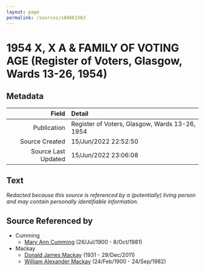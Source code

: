 ```yaml
---
layout: page
permalink: /sources/s84661563
---
```


# 1954 X, X A & FAMILY OF VOTING AGE (Register of Voters, Glasgow, Wards 13-26, 1954)

## Metadata

Field | Detail
---:|:---
Publication | Register of Voters, Glasgow, Wards 13-26, 1954
Source Created | 15/Jun/2022 22:52:50
Source Last Updated | 15/Jun/2022 23:06:08

## Text

_Redacted because this source is referenced by a (potentially) living person and may contain personally identifiable information._

## Source Referenced by

* Cumming
  * [Mary Ann Cumming](../people/@48241984@-mary-ann-cumming-b1900-7-26-d1981-10-8.md) (26/Jul/1900 - 8/Oct/1981)
* Mackay
  * [Donald James Mackay](../people/@43065376@-donald-james-mackay-b1931-d2011-12-29.md) (1931 - 29/Dec/2011)
  * [William Alexander Mackay](../people/@9383584@-william-alexander-mackay-b1900-2-24-d1982-9-24.md) (24/Feb/1900 - 24/Sep/1982)
